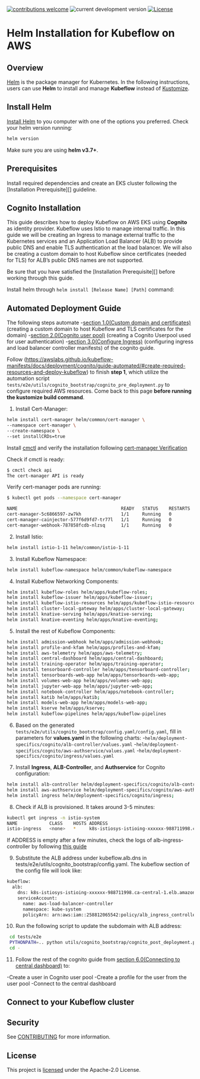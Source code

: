 [![contributions welcome](https://img.shields.io/badge/contributions-welcome-brightgreen.svg?style=flat)](https://github.com/awslabs/kubeflow-manifests/issues)
![current development version](https://img.shields.io/badge/Kubeflow-v1.5.1-green.svg?style=flat)
[![License](https://img.shields.io/badge/License-Apache_2.0-blue.svg)](./LICENSE)
# Helm Installation for Kubeflow on AWS

## Overview
[Helm][] is the package manager for Kubernetes. In the following instructions, users can use **Helm** to install and manage **Kubeflow** instead of [Kustomize][].

## Install Helm
[Install Helm][] to you computer with one of the options you preferred. Check your helm version running:
```bash
helm version
```
Make sure you are using **helm v3.7+**.

## Prerequisites
Install required dependencies and create an EKS cluster following the [Installation Prerequisite][] guideline. 

## Cognito Installation
This guide describes how to deploy Kubeflow on AWS EKS using **Cognito** as identity provider. Kubeflow uses Istio to manage internal traffic. In this guide we will be creating an Ingress to manage external traffic to the Kubernetes services and an Application Load Balancer (ALB) to provide public DNS and enable TLS authentication at the load balancer. We will also be creating a custom domain to host Kubeflow since certificates (needed for TLS) for ALB’s public DNS names are not supported.


Be sure that you have satisfied the [Installation Prerequisite][] before working through this guide.

Install helm through `helm install [Release Name] [Path]` command: 


## Automated Deployment Guide

The following steps automate 
        -[section 1.0(Custom domain and certificates)][] (creating a custom domain to host Kubeflow and TLS certificates for the domain)
        -[section 2.0(Cognito user pool)][] (creating a Cognito Userpool used for user authentication) -[section 3.0(Configure Ingress)][] (configuring ingress and load balancer controller manifests) of the cognito guide.

Follow (https://awslabs.github.io/kubeflow-manifests/docs/deployment/cognito/guide-automated/#create-required-resources-and-deploy-kubeflow) to finish **step 1**, which utilize the automation script `tests/e2e/utils/cognito_bootstrap/cognito_pre_deployment.py` to configure required AWS resources. Come back to this page **before running the kustomize build command**.



1. Install Cert-Manager:

```bash
helm install cert-manager helm/common/cert-manager \
--namespace cert-manager \
--create-namespace \
--set installCRDs=true
```

Install [cmctl][] and verify the installation following [cert-manager Verification][]

Check if cmctl is ready:
```bash
$ cmctl check api
The cert-manager API is ready
```

Verify cert-manager pods are running:
```bash
$ kubectl get pods --namespace cert-manager

NAME                                       READY   STATUS    RESTARTS   AGE
cert-manager-5c6866597-zw7kh               1/1     Running   0          2m
cert-manager-cainjector-577f6d9fd7-tr77l   1/1     Running   0          2m
cert-manager-webhook-787858fcdb-nlzsq      1/1     Running   0          2m
```


2. Install Istio:
```bash
helm install istio-1-11 helm/common/istio-1-11
```

3. Install Kubeflow Namespace:
```bash
helm install kubeflow-namespace helm/common/kubeflow-namespace
```

4. Install Kubeflow Networking Components:

```bash
helm install kubeflow-roles helm/apps/kubeflow-roles;
helm install kubeflow-issuer helm/apps/kubeflow-issuer;
helm install kubeflow-istio-resources helm/apps/kubeflow-istio-resources;
helm install cluster-local-gateway helm/apps/cluster-local-gateway;
helm install knative-serving helm/apps/knative-serving;
helm install knative-eventing helm/apps/knative-eventing;
```

5. Install the rest of Kubeflow Components:

```bash
helm install admission-webhook helm/apps/admission-webhook;
helm install profile-and-kfam helm/apps/profiles-and-kfam;
helm install aws-telemetry helm/apps/aws-telemetry;
helm install central-dashboard helm/apps/central-dashboard;
helm install training-operator helm/apps/training-operator;
helm install tensorboard-controller helm/apps/tensorboard-controller;
helm install tensorboards-web-app helm/apps/tensorboards-web-app;
helm install volumes-web-app helm/apps/volumes-web-app;
helm install jupyter-web-app helm/apps/jupyter-web-app;
helm install notebook-controller helm/apps/notebook-controller;
helm install katib helm/apps/katib;
helm install models-web-app helm/apps/models-web-app;
helm install kserve helm/apps/kserve;
helm install kubeflow-pipelines helm/apps/kubeflow-pipelines
```

6. Based on the generated `tests/e2e/utils/cognito_bootstrap/config.yaml/config.yaml`, fill in parameters for **values.yaml** in the following charts:
        -`helm/deployment-specifics/cognito/alb-controller/values.yaml`
        -`helm/deployment-specifics/cognito/aws-authservice/values.yaml`
        -`helm/deployment-specifics/cognito/ingress/values.yaml`

7. Install **Ingress**, **ALB-Controller**, and **Authservice** for Cognito configuration:
```bash
helm install alb-controller helm/deployment-specifics/cognito/alb-controller;
helm install aws-authservice helm/deployment-specifics/cognito/aws-authservice;
helm install ingress helm/deployment-specifics/cognito/ingress;
```

8. Check if ALB is provisioned. It takes around 3-5 minutes:
```bash
kubectl get ingress -n istio-system
NAME            CLASS    HOSTS ADDRESS                                                                 PORTS   AGE
istio-ingress   <none>   *     k8s-istiosys-istioing-xxxxxx-988711998.ca-central-1.elb.amazonaws.com   80      8s
```

If ADDRESS is empty after a few minutes, check the logs of alb-ingress-controller by following [this guide][]

9. Substitute the ALB address under kubeflow.alb.dns in tests/e2e/utils/cognito_bootstrap/config.yaml. The kubeflow section of the config file will look like:
```bash
kubeflow:
  alb:
    dns: k8s-istiosys-istioing-xxxxxx-988711998.ca-central-1.elb.amazonaws.com
    serviceAccount:
      name: aws-load-balancer-controller
      namespace: kube-system
      policyArn: arn:aws:iam::258812065542:policy/alb_ingress_controller_helm-bugbash-123456
```

10. Run the following script to update the subdomain with ALB address:
```bash
 cd tests/e2e
 PYTHONPATH=.. python utils/cognito_bootstrap/cognito_post_deployment.py
 cd -
```

11. Follow the rest of the cognito guide from [section 6.0(Connecting to central dashboard)][] to:

-Create a user in Cognito user pool
-Create a profile for the user from the user pool
-Connect to the central dashboard


## Connect to your Kubeflow cluster 



## Security

See [CONTRIBUTING](CONTRIBUTING.md#security-issue-notifications) for more information.

## License

This project is [licensed](LICENSE) under the Apache-2.0 License.


[Helm]: https://helm.sh/
[Kustomize]: https://kustomize.io/
[Install Helm]: https://helm.sh/docs/intro/install/
[Prerequisite]: https://awslabs.github.io/kubeflow-manifests/docs/deployment/prerequisites/
[cert-manager Verification]: https://cert-manager.io/docs/installation/verify/#check-cert-manager-api
[cmctl]: https://cert-manager.io/docs/usage/cmctl/#installation
[section 1.0(Custom domain and certificates)]: https://awslabs.github.io/kubeflow-manifests/docs/deployment/cognito/guide/#10-custom-domain-and-certificates
[section 2.0(Cognito user pool)]: https://awslabs.github.io/kubeflow-manifests/docs/deployment/cognito/guide/#20-cognito-user-pool
[section 3.0(Configure Ingress)]: https://awslabs.github.io/kubeflow-manifests/docs/deployment/cognito/guide/#30-configure-ingress
[this guide]:https://awslabs.github.io/kubeflow-manifests/docs/troubleshooting-aws/#alb-fails-to-provision
[section 6.0(Connecting to central dashboard)]:https://awslabs.github.io/kubeflow-manifests/docs/deployment/cognito/guide/#60-connecting-to-central-dashboard